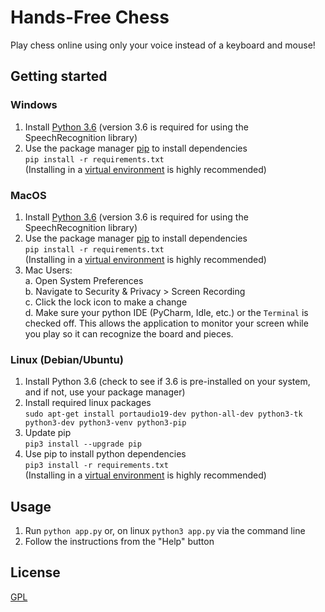 # Hands-Free Chess
Play chess online using only your voice instead of a keyboard and mouse!

## Getting started
### Windows
1. Install [Python 3.6](https://www.python.org/downloads/release/python-368/) (version 3.6 is required for using the SpeechRecognition library)
2. Use the package manager [pip](https://pip.pypa.io/en/stable/) to install dependencies  
```pip install -r requirements.txt```  
(Installing in a [virtual environment](https://packaging.python.org/guides/installing-using-pip-and-virtual-environments/) is highly recommended)

### MacOS
1. Install [Python 3.6](https://www.python.org/downloads/release/python-368/) (version 3.6 is required for using the SpeechRecognition library)
2. Use the package manager [pip](https://pip.pypa.io/en/stable/) to install dependencies  
```pip install -r requirements.txt```  
(Installing in a [virtual environment](https://packaging.python.org/guides/installing-using-pip-and-virtual-environments/) is highly recommended)
3. Mac Users:  
    a. Open System Preferences  
    b. Navigate to Security & Privacy > Screen Recording  
    c. Click the lock icon to make a change  
    d. Make sure your python IDE (PyCharm, Idle, etc.) or the `Terminal` is checked off. This allows the application to monitor your screen while you play so it can recognize the board and pieces.
    
### Linux (Debian/Ubuntu)
1. Install Python 3.6 (check to see if 3.6 is pre-installed on your system, and if not, use your package manager)
2. Install required linux packages  
```sudo apt-get install portaudio19-dev python-all-dev python3-tk python3-dev python3-venv python3-pip```
3. Update pip  
```pip3 install --upgrade pip```
4. Use pip to install python dependencies  
```pip3 install -r requirements.txt```  
(Installing in a [virtual environment](https://packaging.python.org/guides/installing-using-pip-and-virtual-environments/) is highly recommended)

## Usage
1. Run `python app.py` or, on linux `python3 app.py` via the command line  
2. Follow the instructions from the "Help" button
 
## License
[GPL](LICENSE)
